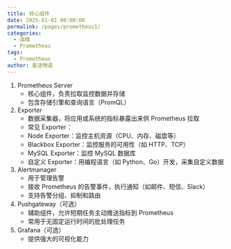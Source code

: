 ```yaml
---
title: 核心组件
date: 2025-01-01 00:00:00
permalink: /pages/prometheus1/
categories:
  - 运维
  - Prometheus
tags:
  - Prometheus
author: 星途物语
---
```

1. Prometheus Server
   - 核心组件，负责拉取监控数据并存储
   - 包含存储引擎和查询语言（PromQL）
2. Exporter
   - 数据采集器，将应用或系统的指标暴露出来供 Prometheus 拉取
   - 常见 Exporter：
   - Node Exporter：监控主机资源（CPU、内存、磁盘等）
   - Blackbox Exporter：监控服务的可用性（如 HTTP、TCP）
   - MySQL Exporter：监控 MySQL 数据库
   - 自定义 Exporter：用编程语言（如 Python、Go）开发，采集自定义数据
3. Alertmanager
   - 用于管理告警
   - 接收 Prometheus 的告警事件，执行通知（如邮件、短信、Slack）
   - 支持告警分组、抑制和路由
4. Pushgateway（可选）
   - 辅助组件，允许短期任务主动推送指标到 Prometheus
   - 常用于无固定运行时间的批处理任务
5. Grafana（可选）
   - 提供强大的可视化能力